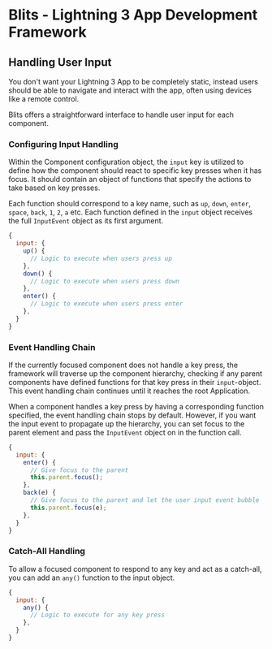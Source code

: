 # Blits - Lightning 3 App Development Framework

## Handling User Input

You don't want your Lightning 3 App to be completely static, instead users should be able to navigate and interact with the app, often using devices like a remote control.

Blits offers a straightforward interface to handle user input for each component.

### Configuring Input Handling

Within the Component configuration object, the `input` key is utilized to define how the component should react to specific key presses when it has focus. It should contain an object of functions that specify the actions to take based on key presses.

Each function should correspond to a key name, such as `up`, `down`, `enter`, `space`, `back`, `1`, `2`, `a` etc. Each function defined in the `input` object receives the full `InputEvent` object as its first argument.

```javascript
{
  input: {
    up() {
      // Logic to execute when users press up
    },
    down() {
      // Logic to execute when users press down
    },
    enter() {
      // Logic to execute when users press enter
    },
  }
}
```

### Event Handling Chain

If the currently focused component does not handle a key press, the framework will traverse up the component hierarchy, checking if any parent components have defined functions for that key press in their `input`-object. This event handling chain continues until it reaches the root Application.

When a component handles a key press by having a corresponding function specified, the event handling chain stops by default. However, if you want the input event to propagate up the hierarchy, you can set focus to the parent element and pass the `InputEvent` object on in the function call.

```javascript
{
  input: {
    enter() {
      // Give focus to the parent
      this.parent.focus();
    },
    back(e) {
      // Give focus to the parent and let the user input event bubble
      this.parent.focus(e);
    },
  }
}
```

### Catch-All Handling

To allow a focused component to respond to any key and act as a catch-all, you can add an `any()` function to the input object.

```javascript
{
  input: {
    any() {
      // Logic to execute for any key press
    },
  }
}
```
